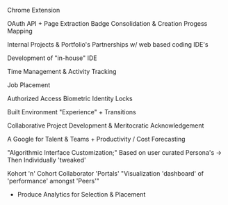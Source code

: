 Chrome Extension

OAuth
API + Page Extraction
Badge Consolidation & Creation
Progess Mapping

Internal Projects & Portfolio's
Partnerships w/ web based coding IDE's

Development of "in-house" IDE

Time Management & Activity Tracking

Job Placement

Authorized Access Biometric Identity Locks

Built Environment "Experience" + Transitions

Collaborative Project Development & Meritocratic Acknowledgement

A Google for Talent & Teams + Productivity / Cost Forecasting

"Algorithmic Interface Customization;" Based on user curated Persona's -> Then Individually 'tweaked' 

Kohort 'n' Cohort Collaborator 'Portals' "Visualization 'dashboard' of 'performance' amongst 'Peers'"
 - Produce Analytics for Selection & Placement
